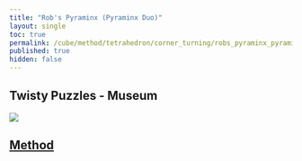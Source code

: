 ```yaml
---
title: "Rob's Pyraminx (Pyraminx Duo)"
layout: single
toc: true
permalink: /cube/method/tetrahedron/corner_turning/robs_pyraminx_pyraminx_duo
published: true
hidden: false
---
```


<head>
  <base target="_blank">
</head>



## Twisty Puzzles - Museum

<a href="https://twistypuzzles.com/app/museum/museum_showitem.php?pkey=4714">
  <img src="https://twistypuzzles.com/museum/large/04714-01.jpg">
</a>



## [Method](/cube/method/tetrahedron/corner_turning/robs_pyraminx_pyraminx_duo/method)
